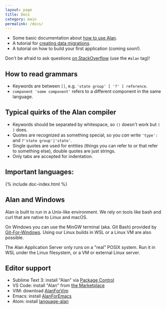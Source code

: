 ```yaml
---
layout: page
title: Docs
category: main
permalink: /docs/
---
```


- Some basic documentation about [how to use Alan](/pages/tuts/readme.html).
- A tutorial for [creating data migrations](/pages/tuts/migration.html).
- A tutorial on how to build your first application (coming soon!).

Don't be afraid to ask questions [on StackOverflow](https://stackoverflow.com/questions/tagged/alan) (use the `#alan` tag)!



## How to read grammars

- Keywords are between `[]`, e.g. `'state group' [ '?' ] reference`.
- `component 'some component'` refers to a different component in the same language.

## Typical quirks of the Alan compiler

- Keywords should be separated by whitespace, so `()` doesn't work but `( )` does. 
- Quotes are recognized as something special, so you *can* write `'type':` and `?'state group'|'state'`.
- Single quotes are used for entities (things you can refer to or that refer to something else), double quotes are just strings.
- Only tabs are accepted for indentation.


## Important languages:

{% include doc-index.html %}



## Alan and Windows
Alan is built to run in a Unix-like environment. We rely on tools like bash and curl that are native to Linux and macOS. 

On Windows you can use the MinGW terminal (aka. Git Bash) provided by [Git-For-Windows](https://gitforwindows.org). Using our Linux builds in WSL or a Linux VM are also possible.

The Alan Application Server only runs on a "real" POSIX system. Run it in WSL under the Linux filesystem, or a VM or external Linux server.



## Editor support 

- Sublime Text 3: install "Alan" via [Package Control](https://packagecontrol.io/packages/Alan)
- VS Code: install "Alan" from [the Marketplace](https://marketplace.visualstudio.com/items?itemName=M-industries.alan)
- VIM: download [AlanForVim](https://github.com/M-industries/AlanForVim/archive/master.zip)
- Emacs: install [AlanForEmacs](https://github.com/M-industries/AlanForEmacs)
- Atom: install [language-alan](https://atom.io/packages/language-alan)

